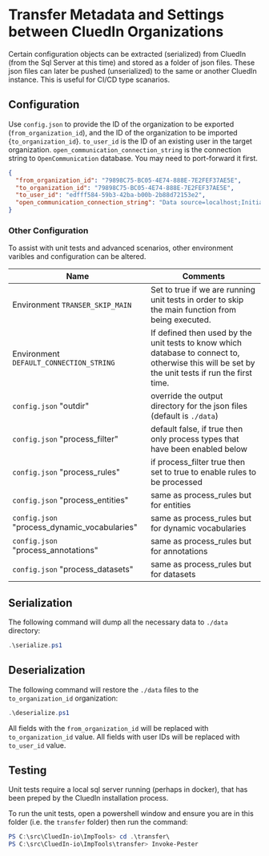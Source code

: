 # Transfer Metadata and Settings between CluedIn Organizations

Certain configuration objects can be extracted (serialized) from CluedIn (from the Sql Server at this time) and stored as a folder of json files. These json files can later be pushed (unserialized) to the same or another CluedIn instance. This is useful for CI/CD type scanarios.

## Configuration

Use `config.json` to provide the ID of the organization to be exported (`from_organization_id`), and the ID of the organization to be imported {`to_organization_id`}.
`to_user_id` is the ID of an existing user in the target organization.
`open_communication_connection_string` is the connection string to `OpenCommunication` database. You may need to port-forward it first.

```json
{
  "from_organization_id": "79898C75-BC05-4E74-888E-7E2FEF37AE5E",
  "to_organization_id": "79898C75-BC05-4E74-888E-7E2FEF37AE5E",
  "to_user_id": "edfff584-59b3-42ba-b00b-2b88d72153e2",
  "open_communication_connection_string": "Data source=localhost;Initial catalog=DataStore.Db.OpenCommunication;User Id=sa;Password=yourStrong(!)Password;connection timeout=10;"
}
```

### Other Configuration

To assist with unit tests and advanced scenarios, other environment varibles and configuration can be altered.

| Name | Comments |
| --- | --- |
| Environment `TRANSER_SKIP_MAIN` | Set to true if we are running unit tests in order to skip the main function from being executed. |
| Environment `DEFAULT_CONNECTION_STRING` | If defined then used by the unit tests to know which database to connect to, otherwise this will be set by the unit tests if run the first time. |
| `config.json` "outdir" | override the output directory for the json files (default is `./data`) |
| `config.json` "process_filter" | default false, if true then only process types that have been enabled below |
| `config.json` "process_rules" | if process_filter true then set to true to enable rules to be processed |
| `config.json` "process_entities" | same as process_rules but for entities |
| `config.json` "process_dynamic_vocabularies" | same as process_rules but for dynamic vocabularies |
| `config.json` "process_annotations" | same as process_rules but for annotations |
| `config.json` "process_datasets" | same as process_rules but for datasets |

## Serialization

The following command will dump all the necessary data to `./data` directory:

```powershell
.\serialize.ps1
```

## Deserialization

The following command will restore the `./data` files to the `to_organization_id` organization:

```powershell
.\deserialize.ps1
```

All fields with the `from_organization_id` will be replaced with `to_organization_id` value.
All fields with user IDs will be replaced with `to_user_id` value.

## Testing

Unit tests require a local sql server running (perhaps in docker), that has been preped by the CluedIn installation process.

To run the unit tests, open a powershell window and ensure you are in this folder (i.e. the `transfer` folder) then run the command:

```powershell
PS C:\src\CluedIn-io\ImpTools> cd .\transfer\
PS C:\src\CluedIn-io\ImpTools\transfer> Invoke-Pester 
```